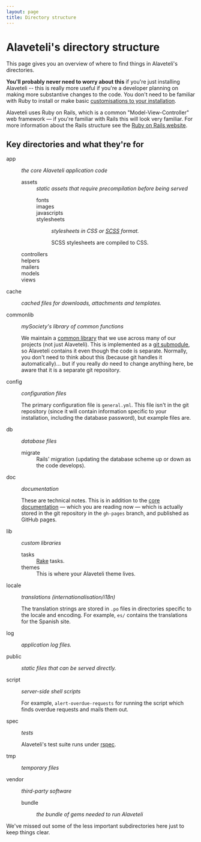 ```yaml
---
layout: page
title: Directory structure
---
```



# Alaveteli's directory structure

<p class="lead">This page gives you an overview of where to find things in Alaveteli's
directories.</p>

**You'll probably never need to worry about this** if you're just installing
Alaveteli -- this is really more useful if you're a developer planning on
making more substantive changes to the code. You don't need to be familiar with
Ruby to install or make basic [customisations to your
installation](/docs/customising/).

<!--  (and if you do,
remember to read the page about [feeding your changes back](/feeding-back)).-->

Alaveteli uses Ruby on Rails, which is a common "Model-View-Controller" web
framework &mdash; if you're familiar with Rails this will look very familiar. For
more information about the Rails structure see the [Ruby on Rails
website](http://guides.rubyonrails.org/getting_started.html).

## Key directories and what they're for

<dl class="dir-structure">
  <dt>
      app
  </dt>
  <dd>
    <p><em>the core Alaveteli application code</em></p>
    <dl>
      <dt>
        assets
      </dt>
      <dd>
          <em>static assets that require precompilation before being served</em>
          <dl>
              <dt>
                  fonts
              </dt>
              <dt>
                  images
              </dt>
              <dt>
                  javascripts
              </dt>
              <dt class="last">
                  stylesheets
              </dt>
              <dd class="last">
                  <p><em>stylesheets in CSS or <a href="http://sass-lang.com/">SCSS</a> format.</em></p>
                  <p>SCSS stylesheets are compiled to CSS.</p>
              </dd>
          </dl>
      </dd>
      <dt>
        controllers
      </dt>
      <dt>
        helpers
      </dt>
      <dt>
        mailers
      </dt>
      <dt>
        models
      </dt>
      <dt class="last">
        views
      </dt>
    </dl>
  </dd>
  <dt>cache
  </dt>
  <dd><p><em>cached files for downloads, attachments and templates.</em></p>
  </dd>
  <dt>
    commonlib
  </dt>
  <dd>
    <p><em>mySociety's library of common functions</em></p>
    <p>
      We maintain a <a href="https://github.com/mysociety/commonlib">common
      library</a> that we use across many of our projects (not just
      Alaveteli). This is implemented as a <a
      href="http://git-scm.com/book/en/Git-Tools-Submodules">git submodule</a>,
      so Alaveteli contains it even though the code is separate. Normally, you
      don't need to think about this (because git handles it automatically)...
      but if you really <em>do</em> need to change anything here, be aware that
      it is a separate git repository.
    </p>
  </dd>
  <dt>
    config
  </dt>
  <dd>
    <p><em>configuration files</em></p>
    <p>
      The primary configuration file is <code>general.yml</code>. This file isn't in the git
      repository (since it will contain information specific to your installation, including
      the database password), but example files are.
    </p>
  </dd>
  <dt>
    db
  </dt>
  <dd>
    <p><em>database files</em></p>
    <dl>
        <dt class="last">
            migrate
        </dt>
        <dd class="last">
            Rails' migration (updating the database scheme up or down
            as the code develops).
        </dd>
    </dl>
  </dd>
  <dt>
      doc
  </dt>
  <dd>
    <p><em>documentation</em></p>
    <p>
        These are technical notes. This is in addition to the <a
        href="http://code.alaveteli.org/docs/">core documentation</a> &mdash; which
        you are reading now &mdash; which is actually stored in the git
        repository in the <code>gh-pages</code> branch, and published as GitHub
        pages.
    </p>
  </dd>
  <dt>
    lib
  </dt>
  <dd>
    <p><em>custom libraries</em></p>
    <dl>
        <dt>
            tasks
        </dt>
        <dd><a href="http://guides.rubyonrails.org/command_line.html#rake">Rake</a> tasks.
        </dd>
        <dt class="last">
            themes
        </dt>
        <dd class="last">This is where your Alaveteli theme lives.
        </dd>
    </dl>
  </dd>
  <dt>
    locale
  </dt>
  <dd>
    <p><em>translations (internationalisation/i18n)</em></p>
    <p>
      The translation strings are stored in <code>.po</code> files in directories specific to
      the locale and encoding. For example, <code>es/</code> contains the translations for the Spanish site.
    </p>
  </dd>
  <dt>
    log
  </dt>
  <dd>
    <p><em>application log files.</em></p>
  </dd>
  <dt>
    public
  </dt>
  <dd> <p><em>static files that can be served directly.</em></p>
  </dd>
  <dt>
    script
  </dt>
  <dd>
    <p><em>server-side shell scripts</em></p>
    <p>
      For example, <code>alert-overdue-requests</code> for running the script
      which finds overdue requests and mails them out.
    </p>
  </dd>
  <dt>
    spec
  </dt>
  <dd>
    <p><em>tests</em></p>
    <p>
      Alaveteli's test suite runs under <a href="http://rspec.info/">rspec</a>.
    </p>
  </dd>
  <dt>
    tmp
  </dt>
  <dd>
    <p>
      <em>temporary files</em>
    </p>
  </dd>
  <dt class="last">
      vendor
  </dt>
  <dd class="last">
    <p><em>third-party software</em></p>
    <dl>
      <dt class="last">bundle</dt>
      <dd class="last">
          <p>
              <em>the bundle of gems needed to run Alaveteli</em>
          </p>
      </dd>
    </dl>
  </dd>
</dl>

We've missed out some of the less important subdirectories here just to keep
things clear.
